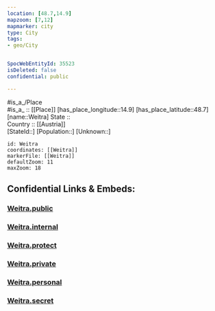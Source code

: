 ```yaml
---
location: [48.7,14.9] 
mapzoom: [7,12] 
mapmarker: city 
type: City
tags:
- geo/City


SpocWebEntityId: 35523
isDeleted: false
confidential: public

---
```

#is_a_/Place  
#is_a_ :: [[Place]] 
[has_place_longitude::14.9] 
[has_place_latitude::48.7] 
[name::Weitra] 
State ::  
Country :: [[Austria]]  
[StateId::] 
[Population::] 
[Unknown::] 


```leaflet
id: Weitra
coordinates: [[Weitra]] 
markerFile: [[Weitra]] 
defaultZoom: 11 
maxZoom: 18
```


## Confidential Links & Embeds: 

### [Weitra.public](/_public/\Earth\Continent\Europe\Europe~Central\Austria\Austrias_States\Niederösterreich\CityWeitra.public.md) 

### [Weitra.internal](/_internal/\Earth\Continent\Europe\Europe~Central\Austria\Austrias_States\Niederösterreich\CityWeitra.internal.md) 

### [Weitra.protect](/_protect/\Earth\Continent\Europe\Europe~Central\Austria\Austrias_States\Niederösterreich\CityWeitra.protect.md) 

### [Weitra.private](/_private/\Earth\Continent\Europe\Europe~Central\Austria\Austrias_States\Niederösterreich\CityWeitra.private.md) 

### [Weitra.personal](/_personal/\Earth\Continent\Europe\Europe~Central\Austria\Austrias_States\Niederösterreich\CityWeitra.personal.md) 

### [Weitra.secret](/_secret/\Earth\Continent\Europe\Europe~Central\Austria\Austrias_States\Niederösterreich\CityWeitra.secret.md)


